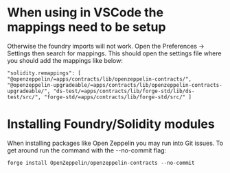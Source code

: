 # When using in VSCode the mappings need to be setup

Otherwise the foundry imports will not work. Open the Preferences -> Settings then search for mappings. This should open
the settings file where you should add the mappings like below:

`"solidity.remappings": [ "@openzeppelin/=apps/contracts/lib/openzeppelin-contracts/", "@openzeppelin-upgradeable/=apps/contracts/lib/openzeppelin-contracts-upgradeable/", "ds-test/=apps/contracts/lib/forge-std/lib/ds-test/src/", "forge-std/=apps/contracts/lib/forge-std/src/" ]`

# Installing Foundry/Solidity modules

When installing packages like Open Zeppelin you may run into Git issues. To get around run the command with the
--no-commit flag:

`forge install OpenZeppelin/openzeppelin-contracts --no-commit`

